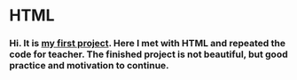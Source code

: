 # HTML

<h3> Hi. It is <a target="_blank" href="https://yurii108.github.io/HT/">my first project</a>. Here I met with HTML and repeated the code for teacher. The finished project is not beautiful, but good practice and motivation to continue.</h3>
